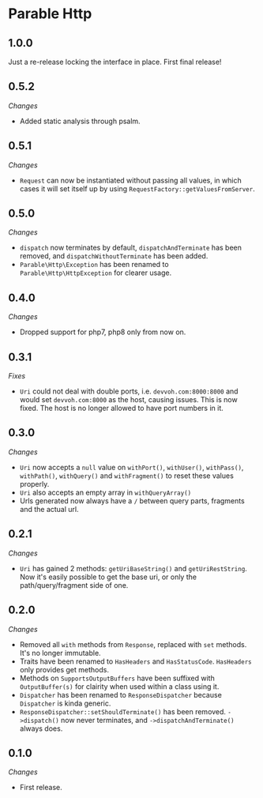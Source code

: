 # Parable Http

## 1.0.0

Just a re-release locking the interface in place. First final release!

## 0.5.2

_Changes_
- Added static analysis through psalm.

## 0.5.1

_Changes_
- `Request` can now be instantiated without passing all values, in which cases it will set itself up by using `RequestFactory::getValuesFromServer`.

## 0.5.0

_Changes_
- `dispatch` now terminates by default, `dispatchAndTerminate` has been removed, and `dispatchWithoutTerminate` has been added.
- `Parable\Http\Exception` has been renamed to `Parable\Http\HttpException` for clearer usage.

## 0.4.0

_Changes_
- Dropped support for php7, php8 only from now on.

## 0.3.1
_Fixes_
- `Uri` could not deal with double ports, i.e. `devvoh.com:8000:8000` and would set `devvoh.com:8000` as the host, causing issues. This is now fixed. The host is no longer allowed to have port numbers in it.

## 0.3.0

_Changes_
- `Uri` now accepts a `null` value on `withPort()`, `withUser()`, `withPass()`, `withPath()`, `withQuery()` and `withFragment()` to reset these values properly.
- `Uri` also accepts an empty array in `withQueryArray()`
- Urls generated now always have a `/` between query parts, fragments and the actual url.

## 0.2.1

_Changes_
- `Uri` has gained 2 methods: `getUriBaseString()` and `getUriRestString`. Now it's easily possible to get the base uri, or only the path/query/fragment side of one.

## 0.2.0

_Changes_
- Removed all `with` methods from `Response`, replaced with `set` methods. It's no longer immutable.
- Traits have been renamed to `HasHeaders` and `HasStatusCode`. `HasHeaders` only provides get methods.
- Methods on `SupportsOutputBuffers` have been suffixed with `OutputBuffer(s)` for clairity when used within a class using it.
- `Dispatcher` has been renamed to `ResponseDispatcher` because `Dispatcher` is kinda generic.
- `ResponseDispatcher::setShouldTerminate()` has been removed. `->dispatch()` now never terminates, and `->dispatchAndTerminate()` always does.

## 0.1.0

_Changes_
- First release.
